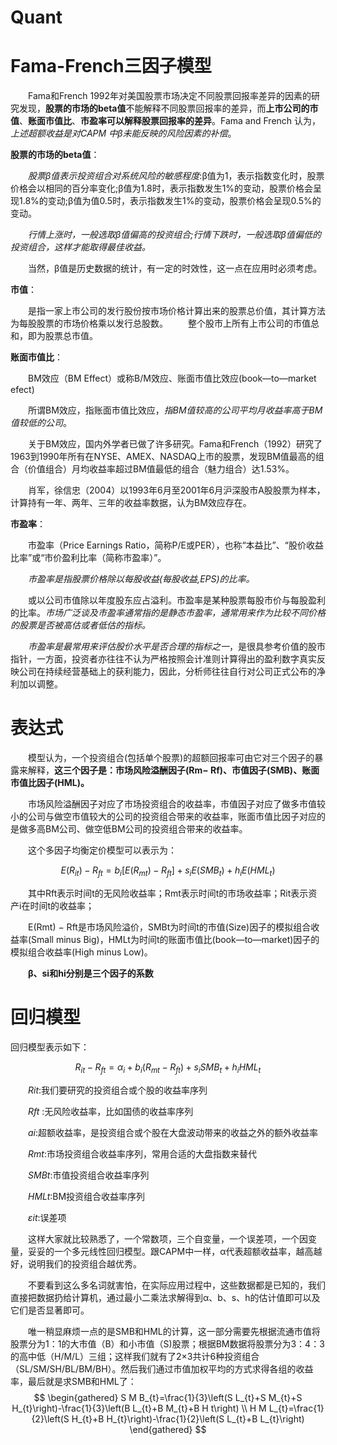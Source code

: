 # Quant

# Fama-French三因子模型

&emsp;&emsp;Fama和French 1992年对美国股票市场决定不同股票回报率差异的因素的研究发现，**股票的市场的beta值**不能解释不同股票回报率的差异，而**上市公司的市值**、**账面市值比**、**市盈率可以解释股票回报率的差异**。Fama and French 认为，*上述超额收益是对CAPM 中β未能反映的风险因素的补偿*。

**股票的市场的beta值**：

&emsp;&emsp;*股票β值表示投资组合对系统风险的敏感程度*:β值为1，表示指数变化时，股票价格会以相同的百分率变化;β值为1.8时，表示指数发生1%的变动，股票价格会呈现1.8%的变动;β值为值0.5时，表示指数发生1%的变动，股票价格会呈现0.5%的变动。

&emsp;&emsp;*行情上涨时，一般选取β值偏高的投资组合;行情下跌时，一般选取β值偏低的投资组合，这样才能取得最佳收益。*

&emsp;&emsp;当然，β值是历史数据的统计，有一定的时效性，这一点在应用时必须考虑。


**市值**：

&emsp;&emsp;是指一家上市公司的发行股份按市场价格计算出来的股票总价值，其计算方法为每股股票的市场价格乘以发行总股数。
&emsp;&emsp;整个股市上所有上市公司的市值总和，即为股票总市值。

**账面市值比**：

&emsp;&emsp;BM效应（BM Effect）或称B/M效应、账面市值比效应(book—to—market efect)

&emsp;&emsp;所谓BM效应，指账面市值比效应，*指BM值较高的公司平均月收益率高于BM值较低的公司*。

&emsp;&emsp;关于BM效应，国内外学者已做了许多研究。Fama和French（1992）研究了1963到1990年所有在NYSE、AMEX、NASDAQ上市的股票，发现BM值最高的组合（价值组合）月均收益率超过BM值最低的组合（魅力组合）达1.53%。

&emsp;&emsp;肖军，徐信忠（2004）以1993年6月至2001年6月沪深股市A股股票为样本，计算持有一年、两年、三年的收益率数据，认为BM效应存在。

**市盈率**：

&emsp;&emsp;市盈率（Price Earnings Ratio，简称P/E或PER），也称“本益比”、“股价收益比率”或“市价盈利比率（简称市盈率）”。

&emsp;&emsp;*市盈率是指股票价格除以每股收益(每股收益,EPS)的比率。*

&emsp;&emsp;或以公司市值除以年度股东应占溢利。市盈率是某种股票每股市价与每股盈利的比率。*市场广泛谈及市盈率通常指的是静态市盈率，通常用来作为比较不同价格的股票是否被高估或者低估的指标。*

&emsp;&emsp;*市盈率是最常用来评估股价水平是否合理的指标之一*，是很具参考价值的股市指针，一方面，投资者亦往往不认为严格按照会计准则计算得出的盈利数字真实反映公司在持续经营基础上的获利能力，因此，分析师往往自行对公司正式公布的净利加以调整。

# 表达式
&emsp;&emsp;模型认为，一个投资组合(包括单个股票)的超额回报率可由它对三个因子的暴露来解释，**这三个因子是：市场风险溢酬因子(Rm− Rf)、市值因子(SMB)、账面市值比因子(HML)。**

&emsp;&emsp;市场风险溢酬因子对应了市场投资组合的收益率，市值因子对应了做多市值较小的公司与做空市值较大的公司的投资组合带来的收益率，账面市值比因子对应的是做多高BM公司、做空低BM公司的投资组合带来的收益率。

&emsp;&emsp;这个多因子均衡定价模型可以表示为：

$$
E\left(R_{i t}\right)-R_{f t}=b_{i}\left[E\left(R_{m t}\right)-R_{f t}\right]+s_{i} E\left(S M B_{t}\right)+h_{i} E\left(H M L_{t}\right)
$$

&emsp;&emsp;其中Rft表示时间t的无风险收益率；Rmt表示时间t的市场收益率；Rit表示资产i在时间t的收益率；

&emsp;&emsp;E(Rmt) − Rft是市场风险溢价，SMBt为时间t的市值(Size)因子的模拟组合收益率(Small minus Big)，HMLt为时间t的账面市值比(book—to—market)因子的模拟组合收益率(High minus Low)。

&emsp;&emsp;**β、si和hi分别是三个因子的系数**

# 回归模型
回归模型表示如下：

$$
R_{i t}-R_{f t}=\alpha_{i}+b_{i}\left(R_{m t}-R_{f t}\right)+s_{i} S M B_{t}+h_{i} H M L_{t}
$$

&emsp;&emsp;$Rit$:我们要研究的投资组合或个股的收益率序列

&emsp;&emsp;$Rft$ :无风险收益率，比如国债的收益率序列

&emsp;&emsp;$ai$:超额收益率，是投资组合或个股在大盘波动带来的收益之外的额外收益率

&emsp;&emsp;$Rmt$:市场投资组合收益率序列，常用合适的大盘指数来替代

&emsp;&emsp;$SMBt$:市值投资组合收益率序列

&emsp;&emsp;$HMLt$:BM投资组合收益率序列

&emsp;&emsp;$εit$:误差项

&emsp;&emsp;这样大家就比较熟悉了，一个常数项，三个自变量，一个误差项，一个因变量，妥妥的一个多元线性回归模型。跟CAPM中一样，α代表超额收益率，越高越好，说明我们的投资组合越优秀。

&emsp;&emsp;不要看到这么多名词就害怕，在实际应用过程中，这些数据都是已知的，我们直接把数据扔给计算机，通过最小二乘法求解得到α、b、s、h的估计值即可以及它们是否显著即可。

&emsp;&emsp;唯一稍显麻烦一点的是SMB和HML的计算，这一部分需要先根据流通市值将股票分为1：1的大市值（B）和小市值（S)股票；根据BM数据将股票分为3：4：3的高中低（H/M/L）三组；这样我们就有了2×3共计6种投资组合（SL/SM/SH/BL/BM/BH）。然后我们通过市值加权平均的方式求得各组的收益率，最后就是求SMB和HML了：
$$
\begin{gathered}
S M B_{t}=\frac{1}{3}\left(S L_{t}+S M_{t}+S H_{t}\right)-\frac{1}{3}\left(B L_{t}+B M_{t}+B H t\right) \\
H M L_{t}=\frac{1}{2}\left(S H_{t}+B H_{t}\right)-\frac{1}{2}\left(S L_{t}+B L_{t}\right)
\end{gathered}
$$
